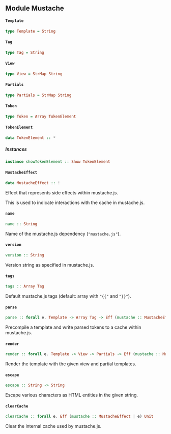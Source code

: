 ## Module Mustache

#### `Template`

``` purescript
type Template = String
```

#### `Tag`

``` purescript
type Tag = String
```

#### `View`

``` purescript
type View = StrMap String
```

#### `Partials`

``` purescript
type Partials = StrMap String
```

#### `Token`

``` purescript
type Token = Array TokenElement
```

#### `TokenElement`

``` purescript
data TokenElement :: *
```

##### Instances
``` purescript
instance showTokenElement :: Show TokenElement
```

#### `MustacheEffect`

``` purescript
data MustacheEffect :: !
```

Effect that represents side effects within mustache.js.

This is used to indicate interactions with the cache in mustache.js.

#### `name`

``` purescript
name :: String
```

Name of the mustache.js dependency (`"mustache.js"`).

#### `version`

``` purescript
version :: String
```

Version string as specified in mustache.js.

#### `tags`

``` purescript
tags :: Array Tag
```

Default mustache.js tags (default: array with `"{{"` and `"}}"`).

#### `parse`

``` purescript
parse :: forall e. Template -> Array Tag -> Eff (mustache :: MustacheEffect | e) (Array Token)
```

Precompile a template and write parsed tokens to a cache within mustache.js.

#### `render`

``` purescript
render :: forall e. Template -> View -> Partials -> Eff (mustache :: MustacheEffect | e) String
```

Render the template with the given view and partial templates.

#### `escape`

``` purescript
escape :: String -> String
```

Escape various characters as HTML entities in the given string.

#### `clearCache`

``` purescript
clearCache :: forall e. Eff (mustache :: MustacheEffect | e) Unit
```

Clear the internal cache used by mustache.js.



